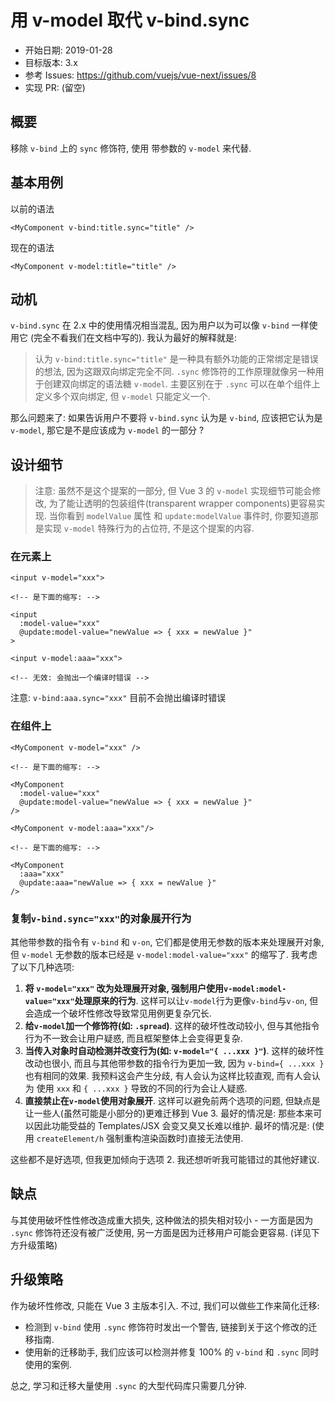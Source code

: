 # 用 v-model 取代 v-bind.sync

- 开始日期: 2019-01-28
- 目标版本: 3.x
- 参考 Issues: https://github.com/vuejs/vue-next/issues/8
- 实现 PR: (留空)

## 概要

移除 `v-bind` 上的 `sync` 修饰符, 使用 带参数的 `v-model` 来代替. 

## 基本用例

以前的语法

```vue
<MyComponent v-bind:title.sync="title" />
```

现在的语法

```vue
<MyComponent v-model:title="title" />
```

## 动机

`v-bind.sync` 在 2.x 中的使用情况相当混乱, 因为用户以为可以像 `v-bind` 一样使用它 (完全不看我们在文档中写的). 我认为最好的解释就是: 

> 认为 `v-bind:title.sync="title"` 是一种具有额外功能的正常绑定是错误的想法, 因为这跟双向绑定完全不同. `.sync` 修饰符的工作原理就像另一种用于创建双向绑定的语法糖 `v-model`. 
> 主要区别在于 `.sync` 可以在单个组件上定义多个双向绑定, 但 `v-model` 只能定义一个. 

那么问题来了: 如果告诉用户不要将 `v-bind.sync` 认为是 `v-bind`, 应该把它认为是 `v-model`, 那它是不是应该成为 `v-model` 的一部分 ?

## 设计细节

> 注意: 虽然不是这个提案的一部分, 但 Vue 3 的 `v-model` 实现细节可能会修改, 为了能让透明的包装组件(transparent wrapper components)更容易实现. 
> 当你看到 `modelValue` 属性 和 `update:modelValue` 事件时, 你要知道那是实现 `v-model` 特殊行为的占位符, 不是这个提案的内容. 

### 在元素上

```vue
<input v-model="xxx">

<!-- 是下面的缩写: -->

<input
  :model-value="xxx"
  @update:model-value="newValue => { xxx = newValue }"
>
```

```vue
<input v-model:aaa="xxx">

<!-- 无效: 会抛出一个编译时错误 -->
```

注意: `v-bind:aaa.sync="xxx"` 目前不会抛出编译时错误

### 在组件上

```vue
<MyComponent v-model="xxx" />

<!-- 是下面的缩写: -->

<MyComponent
  :model-value="xxx"
  @update:model-value="newValue => { xxx = newValue }"
/>
```

```vue
<MyComponent v-model:aaa="xxx"/>

<!-- 是下面的缩写: -->

<MyComponent
  :aaa="xxx"
  @update:aaa="newValue => { xxx = newValue }"
/>
```

### 复制`v-bind.sync="xxx"`的对象展开行为

其他带参数的指令有 `v-bind` 和 `v-on`, 它们都是使用无参数的版本来处理展开对象, 但 `v-model` 无参数的版本已经是 `v-model:model-value="xxx"` 的缩写了. 
我考虑了以下几种选项: 

1. **将 `v-model="xxx"` 改为处理展开对象, 强制用户使用`v-model:model-value="xxx"`处理原来的行为**. 这样可以让`v-model`行为更像`v-bind`与`v-on`, 但会造成一个破坏性修改导致常见用例更复杂冗长. 
2. **给`v-model`加一个修饰符(如: `.spread`)**. 这样的破坏性改动较小, 但与其他指令行为不一致会让用户疑惑, 而且框架整体上会变得更复杂. 
3. **当传入对象时自动检测并改变行为(如: `v-model="{ ...xxx }"`)**. 这样的破坏性改动也很小, 而且与其他带参数的指令行为更加一致, 因为 `v-bind={ ...xxx }` 也有相同的效果. 
   我预料这会产生分歧, 有人会认为这样比较直观, 而有人会认为 使用 `xxx` 和 `{ ...xxx }` 导致的不同的行为会让人疑惑. 
4. **直接禁止在`v-model`使用对象展开**. 这样可以避免前两个选项的问题, 但缺点是让一些人(虽然可能是小部分的)更难迁移到 Vue 3. 
   最好的情况是: 那些本来可以因此功能受益的 Templates/JSX 会变又臭又长难以维护. 最坏的情况是: (使用 `createElement/h` 强制重构渲染函数时)直接无法使用.

这些都不是好选项, 但我更加倾向于选项 2. 我还想听听我可能错过的其他好建议. 

## 缺点
与其使用破坏性性修改造成重大损失, 这种做法的损失相对较小 - 一方面是因为 `.sync` 修饰符还没有被广泛使用, 另一方面是因为迁移用户可能会更容易. (详见下方升级策略)

## 升级策略

作为破坏性修改, 只能在 Vue 3 主版本引入. 不过, 我们可以做些工作来简化迁移: 

- 检测到 `v-bind` 使用 `.sync` 修饰符时发出一个警告, 链接到关于这个修改的迁移指南. 
- 使用新的迁移助手, 我们应该可以检测并修复 100% 的 `v-bind` 和 `.sync` 同时使用的案例.

总之, 学习和迁移大量使用 `.sync` 的大型代码库只需要几分钟. 
